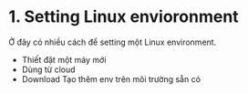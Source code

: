 # 1. Setting Linux envioronment

Ở đây có nhiều cách để setting một Linux environment.
* Thiết đặt một máy mới
* Dùng từ cloud
* Download Tạo thêm env trên môi trường sẵn có
